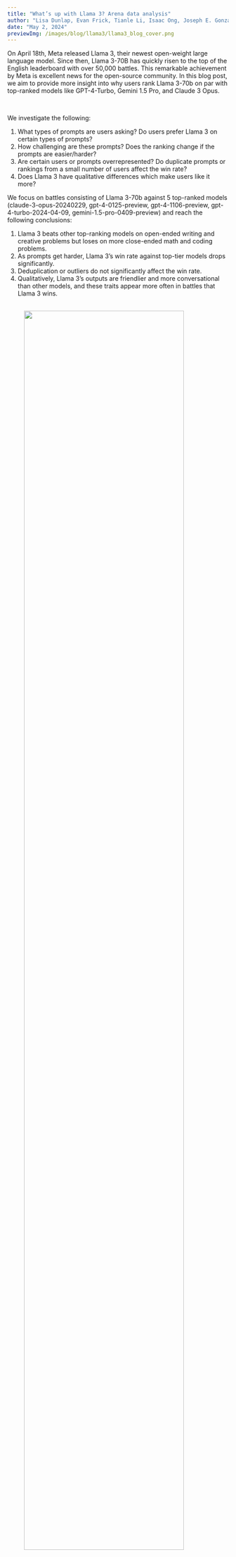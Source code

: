 ```yaml
---
title: "What’s up with Llama 3? Arena data analysis"
author: "Lisa Dunlap, Evan Frick, Tianle Li, Isaac Ong, Joseph E. Gonzalez, Wei-Lin Chiang"
date: "May 2, 2024"
previewImg: /images/blog/llama3/llama3_blog_cover.png
---
```


On April 18th, Meta released Llama 3, their newest open-weight large language model. Since then, Llama 3-70B has quickly risen to the top of the English leaderboard with over 50,000 battles. This remarkable achievement by Meta is excellent news for the open-source community. In this blog post, we aim to provide more insight into why users rank Llama 3-70b on par with top-ranked models like GPT-4-Turbo, Gemini 1.5 Pro, and Claude 3 Opus.

<br />

We investigate the following:
1. What types of prompts are users asking? Do users prefer Llama 3 on certain types of prompts? 
2. How challenging are these prompts? Does the ranking change if the prompts are easier/harder?
3. Are certain users or prompts overrepresented? Do duplicate prompts or rankings from a small number of users affect the win rate?
4. Does Llama 3 have qualitative differences which make users like it more?

We focus on battles consisting of Llama 3-70b against 5 top-ranked models (claude-3-opus-20240229, gpt-4-0125-preview, gpt-4-1106-preview, gpt-4-turbo-2024-04-09, gemini-1.5-pro-0409-preview) and reach the following conclusions:
1. Llama 3 beats other top-ranking models on open-ended writing and creative problems but loses on more close-ended math and coding problems.
2. As prompts get harder, Llama 3’s win rate against top-tier models drops significantly.
3. Deduplication or outliers do not significantly affect the win rate.
4. Qualitatively, Llama 3’s outputs are friendlier and more conversational than other models, and these traits appear more often in battles that Llama 3 wins.

<br/>
<img src="/images/blog/llama3/topic_win_rate.png" style="display:block; margin-top: auto; margin-left: auto; margin-right: auto; margin-bottom: auto; width: 85%"></img>
<p style="color:gray; text-align: center;">Figure 1. Llama 3-70b's win rate (excluding ties) against top 5 models across prompt topics. * denotes that the category contains less than 50 battles.</p>



## Analyzing win rate across different types of prompts

**Topic Analysis.** We utilize an LLM labeler (Llama 3-70b) to categorize user prompts into a pre-established taxonomy of topics ([from Reka's paper](https://arxiv.org/pdf/2404.12387)) and visualize the win rate of Llama 3-70b against the other top models in Figure 1. We see that Llama 3’s win rate is highest for open-ended and creative tasks like brainstorming and writing, and lowest for more close-ended technical tasks like math and translation. Interestingly, Llama 3 achieves the highest win rate over data processing tasks which mainly consist of parsing and dataframe operations, but as this category has only 19 examples, this remains inconclusive. 

**win rate VS prompt difficulty.** We employ our [recently released pipeline](https://lmsys.org/blog/2024-04-19-arena-hard/) which scores the difficulty of prompts to determine how Llama 3 compares to the other top models as prompts get harder. We define a set of "hardness" criteria and use GPT-4-turbo to annotate each prompt from 0 to 7 to indicate how many of these criteria are satisfied (a higher score indicates a harder prompt). Our 7 criteria are:

<table style="width:100%; border-collapse: collapse; border: 1px solid black;">
  <tr style="background-color: black; color: white;">
    <!-- <th style="border: 1px solid black; padding: 10px; text-align: left;">7 Key "Hardness" Criteria</th> -->
  </tr>
  <tr>
    <td style="border: 1px solid black; padding: 10px; text-align: left;"><strong>1. Specificity:</strong> Does the prompt ask for a specific output?</td>
  </tr>
  <tr>
    <td style="border: 1px solid black; padding: 10px; text-align: left;"><strong>2. Domain Knowledge:</strong> Does the prompt cover one or more specific domains?</td>
  </tr>
  <tr>
    <td style="border: 1px solid black; padding: 10px; text-align: left;"><strong>3. Complexity:</strong> Does the prompt have multiple levels of reasoning, components, or variables?</td>
  </tr>
  <tr>
    <td style="border: 1px solid black; padding: 10px; text-align: left;"><strong>4. Problem-Solving:</strong> Does the prompt directly involve the AI to demonstrate active problem-solving skills?</td>
  </tr>
  <tr>
    <td style="border: 1px solid black; padding: 10px; text-align: left;"><strong>5. Creativity:</strong> Does the prompt involve a level of creativity in approaching the problem?</td>
  </tr>
  <tr>
    <td style="border: 1px solid black; padding: 10px; text-align: left;"><strong>6. Technical Accuracy:</strong> Does the prompt require technical accuracy in the response?</td>
  </tr>
  <tr>
    <td style="border: 1px solid black; padding: 10px; text-align: left;"><strong>7. Real-world Application:</strong> Does the prompt relate to real-world applications?</td>
  </tr>
</table>

We score 1000 battles against the top 3 models on the leaderboard and plot their win rates VS prompt score in Figure 2. We observe a significant drop in Llama 3's performance compared to the other top models, from a high 50% win rate to a low 40% win rate. We conclude that as more of these "hardness" criteria are met, Llama 3's win rate drop rapidly compared to other models. Note that these criteria may not be exhaustive, see [the blog](https://lmsys.org/blog/2024-04-19-arena-hard/) for further discussion.

<img src="/images/blog/llama3/winrate-over-criteria.png" style="display:block; margin-top: auto; margin-left: auto; margin-right: auto; margin-bottom: auto; width: 70%"></img>
<p style="color:gray; text-align: center;">Figure 2. Several top models' win rate against the strongest 6 models over the intervals of number of key criteria satisfied. *English battles between strongest models: llama-3-70b-chat, claude-3-opus-20240229, gpt-4-0125-preview, gpt-4-1106-preview, gpt-4-turbo-2024-04-09, gemini-1.5-pro-api-0409-preview.</p>

<img src="/images/blog/llama3/criteria_dist.png" style="display:block; margin-top: auto; margin-left: auto; margin-right: auto; margin-bottom: auto; width: 50%"></img>
<p style="color:gray; text-align: center;">Figure 3. The percentage of prompts with number of hardness criteria met in 3.5K sample of arena battles. We observe a significant portion of the battles are classified as hard (~27%).</p>

We can further analyze which types of prompts affect win rate by fitting a decision tree on the 7 binary columns representing if a given prompt has satisfied each of the criteria above. From this decision tree, we can segment prompts into criteria subsets such that Llama 3-70b-Instruct either performs very well or very poorly. The tree shown in Figure 4 shows us which subsets change the model’s win rate the most when conditioned on.

<img src="/images/blog/llama3/dtree.svg" style="display:block; margin-top: auto; margin-left: auto; margin-right: auto; margin-bottom: auto; width: 100%"></img>
<p style="color:gray; text-align: center;">Figure 4. Llama 3-70b-Instruct's win rate conditioned on hierarchical prompt criteria subsets as fitted using a standard decision tree algorithm.</p>

The first thing to notice is that “Specificity” is the root node of the tree, suggesting that this criteria already divides Llama 3-70b-Instruct’s performance into its strengths and weaknesses.  It supports our initial findings above that Llama 3-70b-Instruct is stronger on open-ended prompts (not specific) rather than more objective tasks.  We can traverse further down the tree and see that Llama 3-70b-Instruct is quite strong on open-ended creative prompts (see the blue path), reaching around a 60% win rate against these top models.  Following the orange path, we notice that Llama 3-70b-Instruct has a much lower win rate against top models when answering specific reasoning-based prompts.

## The effect of overrepresented prompts and judges

**Effect of duplicate prompts.** Using fuzzy string matching, we find that ~9% (6658/7327) of the user prompts in battles between Llama 3 and the other top models are duplicates, and show in Table 1 that deduplication does not significantly affect Llama 3's win rate. 

<style>
th {text-align: left, text-weight: bold}
td {text-align: left}
</style>


<br>
<p style="color:gray; text-align: center;">Table 1: Llama 3-70b battle stats.</p>
<table style="display: flex; justify-content: center;">
<tbody>
<tr>
<th>Model</th> <th># battles</th> <th># battles no tie</th> <th># battles (dedup, no tie)</th> <th>Llama 3 win rate</th> <th>Llama 3 win rate (dedup, no tie)</th>
</tr>
<tr>
<td>Claude 3 Opus</td> <td>1959</td> <td>1328</td> <td>1171</td> <td>51.28%</td> <td>51.58%</td>
</tr>
<tr>
<td>Gemini 1.5</td> <td>2413</td> <td>1620</td> <td>1437</td> <td>50.06%</td> <td>49.48%</td>
</tr>
<tr>
<td>GPT-4 0125</td> <td>1271</td> <td>881</td> <td>779</td> <td>48.58%</td> <td>49.04%</td>
</tr>
<tr>
<td>GPT-4 1106</td> <td>526</td> <td>349</td> <td>307</td> <td>50.72%</td> <td>52.12%</td>
</tr>
<tr>
<td>GPT-4-Turbo</td> <td>2097</td> <td>1437</td> <td>1287</td> <td>47.74%</td> <td>47.73%</td>
</tr>
</tbody>
</table>


**User analysis.** First we consider some basic user statistics in Table 2 to check that judging behavior is similar between Claude-3-Opus-20240229 and Llama 3-70B-Instruct.

<br>
<p style="color:gray; text-align: center;">Table 2. Detailed Engagement Metrics for LLMs (Timeframe: April 24 - May 1, 2023). The latest and detailed version <a href="https://huggingface.co/spaces/lmsys/chatbot-arena-leaderboard" target="_blank">here</a>.</p>
<table style="display: flex; justify-content: center;">
<tbody>
<tr>
<th>Model</th> <th>Battles</th> <th>Unique Judges</th> <th>Mean Votes per Judge</th> <th>Median Votes per Judge</th> <th>Max Votes per Judge</th>
</tr>
<tr>
<td>Llama 3-70B-Instruct</td> <td>12,719</td> <td>7,591</td> <td>1.68</td> <td>1</td> <td>65</td>
</tr>
<tr>
<td>Claude-3-opus-20240229</td> <td>68,656</td> <td>48,570</td> <td>1.41</td> <td>1</td> <td>73</td>
</tr>
<tr>
<td>All Models All Time</td> <td>749,205</td> <td>316,372</td> <td>2.37</td> <td>1</td> <td>591</td>
</tr>
</tbody>
</table>


In order to limit the impact of users that vote many times, we can take the mean of each judge’s win rate, thereby bounding the impact of each individual judge. In this case, we find that this stratified win rate shown in Table 3 is still very similar to the original win rate, suggesting that very active judges are not skewing the result.


<br>
<p style="color:gray; text-align: center;">Table 3. Model Win Rates (Timeframe: April 24 - May 1, 2023). The latest and detailed version <a href="https://huggingface.co/spaces/lmsys/chatbot-arena-leaderboard" target="_blank">here</a>. Note that ties are counted as 0.5, with wins and losses as 1 and 0, respectively.</p>
<table style="display: flex; justify-content: center;">
<tbody>
<tr>
<th>Model</th> <th>Win rate</th> <th>Stratified Win Rate</th>
</tr>
<tr>
<td>Llama 3-70B-Instruct</td> <td>0.541</td> <td>0.543</td>
</tr>
<tr>
<td>Claude-3-opus-20240229</td> <td>0.619</td> <td>0.621</td>
</tr>
</tbody>
</table>

**Qualitative differences between Llama 3 outputs VS other models.** From qualitative analysis of outputs between Llama 3 and other models, we observe that Llama 3 outputs are often more excited, positive, conversational, and friendly than other models.

**Measuring sentiment.** To measure excitement, we assign a binary label to each output based on the presence of an exclamation point. For positivity, friendliness, and conversationality, we use GPT-3.5 as a judge to rate each output on a scale of 1-5. In a given battle, Llama 3's outputs are labeled as more excited, positive, conversational, or friendly if their score is higher than the opponent's. Figure 5 displays the distribution of these qualities across models, revealing that Llama 3's outputs generally exhibit higher levels of excitement, positivity, friendliness, and conversationality as compared to their opponents.

<img src="/images/blog/llama3/llama_sentiment_distribution.png" style="display:block; margin-top: auto; margin-left: auto; margin-right: auto; margin-bottom: auto; width: 85%"></img>
<p style="color:gray; text-align: center;">Figure 5: Proportion of arena prompts where Llama 3 is more positive/friendly/conversational/exclamatory than its opponent’s output</p>

**Is sentiment related to win rate?** Figure 6 compares the sentiment qualities of Llama 3's outputs in battles it wins versus those it loses. We see that all traits appear more in winning battles and less in losing battles, but this difference is relatively small, especially for positivity and friendliness. This suggests that while these traits might play a role in competitive success, their influence requires further exploration for more definitive insights.

<img src="/images/blog/llama3/sentiment_win_rate.png" style="display:block; margin-top: auto; margin-left: auto; margin-right: auto; margin-bottom: auto; width: 85%"></img>
<p style="color:gray; text-align: center;">Figure 6: Llama 3 sentiment VS win rate which llama is more positive/friendly/conversational/exclamatory than its opponent’s output.</p>

## Conclusion
From the beginning, our mission has been to advance LLM development and understanding. While in the past we have focused on high-level ranking and benchmark design, moving forward, we hope to extend the analysis here and conduct more in-depth analysis into changes in human preference as well as model behavior.  


## Acknowledgment
We thank Matei Zaharia and Ion Stoica for their valuable feedback.

## Qualitative examples
**Prompt:** What is entropy? Explain using only words that start by a or t

**Llama-70b-Instruct:** What an intriguing inquiry!

Alright, Adept Thinker, here's an attempt to articulate the abstract abstraction of entropy using only words that start with A or T:

"Astonishingly, the tendency to array things in an orderly arrangement tends to topple, allowing anomalous atoms to transition towards tumultuous, aimless arrangements. This transformation tends to accelerate, augmenting the amount of apparent arbitrariness. As a result, the aggregate arrangement assumes an attitude of advanced ambiguity, making it arduous to accurately anticipate the trajectory of attending atoms."

There you have it, an all-A-and-T explanation of entropy!

**GPT-4-Turbo:** Entropy, abstractly articulated, always alludes to a thermodynamic theory, attributing attributes typically tied to the transformation, transfer, or turmoil within thermodynamic systems. Technically, this term tackles the tendency to transition from an arranged state to a tangled, tumultuous state. Theoretically, entropy assesses the amount attainable arrangements accessible at a thermodynamic level. Thus, through time, systems tend toward these tangled states, termed "thermodynamic equilibrium." This transformation typifies the arrow of time, tracing transitions toward total disorder.

**Winner:** Llama 3


---

**Prompt:** What is this called you are right until you are proven wrong

**Llama 3-70b-Instruct:** You're referring to a common phenomenon!

What you're describing is often called "Presumption of innocence until proven guilty" or simply "Presumption of innocence." This concept is a fundamental principle in many legal systems, (including criminal law and ethics) that assumes a person is innocent until they are proven guilty beyond a reasonable doubt.

However, if we broaden the context to include everyday conversations and debates, this phenomenon can also be referred to as:

1. Appeal to ignorance: The assumption that a statement is true simply because it has not been proven false.
2. Burden of proof: The idea that someone making a claim must provide evidence to support it, and until they do, the claim is not accepted as true.
3. Skepticism: A healthy dose of doubt or prompting of a claim until sufficient evidence is provided to support it.

In general, it's essential to approach claims and arguments with a critical and open-minded perspective, recognizing that assumptions can be wrong until proven right, and that evidence and reasoning are necessary to support a claim.

**Claude-3-Opus:** The concept you are referring to is known as the "null hypothesis" or "presumption of innocence." 

In scientific research, the null hypothesis is the default assumption that there is no relationship or effect between the variables being studied. Researchers aim to reject the null hypothesis by providing evidence supporting their alternative hypothesis. Until sufficient evidence is presented, the null hypothesis is presumed to be true.

In the legal context, the presumption of innocence is a fundamental principle stating that a person accused of a crime is considered innocent until proven guilty in a court of law. The burden of proof lies with the prosecution to establish guilt beyond a reasonable doubt.

Both concepts share the idea that a claim or accusation is initially assumed to be false or unsupported until sufficient evidence is provided to prove otherwise. This approach helps to prevent unjustified assertions and encourages rigorous evidence-based reasoning.

**Winner:** Claude-3-Opus

